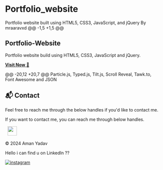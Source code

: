 # Portfolio_website
Portfolio website built using HTML5, CSS3, JavaScript, and jQuery By mraaravxd
@@ -1,5 +1,5 @@
## Portfolio-Website
Portfolio website build using HTML5, CSS3, JavaScript and jQuery.

<a href="" target="_blank">**Visit Now** 🚀</a>

@@ -20,12 +20,7 @@ Particle.js, Typed.js, Tilt.js, Scroll Reveal, Tawk.to, Font Awesome and JSON

<h2>📬 Contact</h2>

Feel free to reach me through the below handles if you'd like to contact me.

If you want to contact me, you can reach me through below handles.

&nbsp;&nbsp;<a href="https://tm/"><img src="https://www.felberpr.com/wp-content/uploads/linkedin-logo.png" width="30"></img></a>

© 2024 Aman Yadav

Hello i can find u on LinkedIn ??

[![instagram](https://img.shields.io/badge/Instagram-E4405F?style=for-the-badge&logo=instagram&logoColor=white)](https://www.instagram.com/mraarav_xd)
